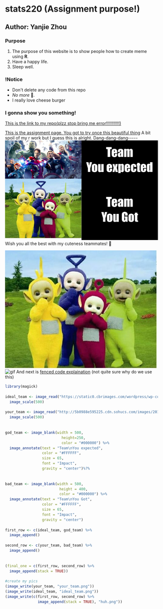 # **stats220** (Assignment purpose!)

## Author: Yanjie Zhou

### Purpose
<!--- numbered list--->
1. The purpose of this website is to show people how to create meme using **R**. 
2. Have a happy life.
3. Sleep well.

### !Notice
* Don't delete any code from this repo
* *No more* 🥦.
* I really love cheese burger


### I gonna show you something!

[This is the link to my repo(plzz stop bring me error!!!!!!!!!!!)](https://jizzx6.github.io/stats220/)

[This is the assignment page. You got to try once this beautiful thing](https://canvas.auckland.ac.nz/courses/75888/assignments/272595)
 A bit spoil of my r work but I guess this is alright. Dang-dang-dang-----![ui](huh.png)
 Wish you all the best with my cuteness teammates!  👻
 
 ![ababaab](your_team.png) ![gif](https://media0.giphy.com/media/RJEBGVo2mrGxsujtAE/giphy.gif)
And next is [fenced code explaination](https://www.markdownguide.org/extended-syntax/#fenced-code-blocks) (not quite sure why do we use this)
```r
library(magick)

ideal_team <- image_read("https://static0.cbrimages.com/wordpress/wp-content/uploads/2021/11/Avengers-Age-of-Ultron-Group-Shot.jpg") %>%
  image_scale(500)

your_team <- image_read("http://5b0988e595225.cdn.sohucs.com/images/20190729/4d67b2a19de44fb78f628bc8b157b935.jpeg") %>%
  image_scale(500)


god_team <- image_blank(width = 500, 
                          height=250, 
                          color = "#000000") %>%
  image_annotate(text = "Team\nYou expected",
                 color = "#FFFFFF",
                 size = 65,
                 font = "Impact",
                 gravity = "center")%?%


bad_team <- image_blank(width = 500, 
                         height = 400, 
                         color = "#000000") %>%
  image_annotate(text = "Team\nYou Got",
                 color = "#FFFFFF",
                 size = 65,
                 font = "Impact",
                 gravity = "center")

first_row <- c(ideal_team, god_team) %>%
  image_append()

second_row <- c(your_team, bad_team) %>%
  image_append()


(final_one = c(first_row, second_row) %>%
  image_append(stack = TRUE))

#create my pics
(image_write(your_team, "your_team.png"))
(image_write(ideal_team, "ideal_team.png"))
(image_write(c(first_row, second_row) %>%
               image_append(stack = TRUE), "huh.png"))


```
